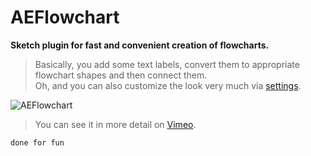 # AEFlowchart

**Sketch plugin for fast and convenient creation of flowcharts.**

> Basically, you add some text labels, convert them to appropriate flowchart shapes and then connect them.  
Oh, and you can also customize the look very much via [settings](http://tadija.net/projects/AEFlowchart/AEFlowchart-Settings.png).

![AEFlowchart](http://tadija.net/projects/AEFlowchart/AEFlowchart.gif)

> You can see it in more detail on [Vimeo](https://vimeo.com/tadija/aeflowchart).

`done for fun`
